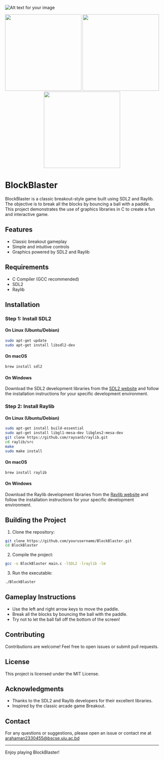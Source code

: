 ![Alt text for your image](https://i.ibb.co/t3RK0Gf/Screenshot-2024-07-13-at-6-23-51-PM.png)


<div align="center">
  <img src="https://i.imgur.com/9xXbkxt.jpeg", width="250" />
  <img src="https://i.imgur.com/u7LlFWk.jpeg" width="250" />
  <img src="https://i.imgur.com/pUUEM1p.jpeg" width="250" />
</div>



# BlockBlaster

BlockBlaster is a classic breakout-style game built using SDL2 and Raylib. The objective is to break all the blocks by bouncing a ball with a paddle. This project demonstrates the use of graphics libraries in C to create a fun and interactive game.

## Features

- Classic breakout gameplay
- Simple and intuitive controls
- Graphics powered by SDL2 and Raylib

## Requirements

- C Compiler (GCC recommended)
- SDL2
- Raylib

## Installation

### Step 1: Install SDL2

#### On Linux (Ubuntu/Debian)

```sh
sudo apt-get update
sudo apt-get install libsdl2-dev
```

#### On macOS

```sh
brew install sdl2
```

#### On Windows

Download the SDL2 development libraries from the [SDL2 website](https://www.libsdl.org/download-2.0.php) and follow the installation instructions for your specific development environment.

### Step 2: Install Raylib

#### On Linux (Ubuntu/Debian)

```sh
sudo apt-get install build-essential
sudo apt-get install libgl1-mesa-dev libgles2-mesa-dev
git clone https://github.com/raysan5/raylib.git
cd raylib/src
make
sudo make install
```

#### On macOS

```sh
brew install raylib
```

#### On Windows

Download the Raylib development libraries from the [Raylib website](https://www.raylib.com/) and follow the installation instructions for your specific development environment.

## Building the Project

1. Clone the repository:

```sh
git clone https://github.com/yourusername/BlockBlaster.git
cd BlockBlaster
```

2. Compile the project:

```sh
gcc -o BlockBlaster main.c -lSDL2 -lraylib -lm
```

3. Run the executable:

```sh
./BlockBlaster
```

## Gameplay Instructions

- Use the left and right arrow keys to move the paddle.
- Break all the blocks by bouncing the ball with the paddle.
- Try not to let the ball fall off the bottom of the screen!

## Contributing

Contributions are welcome! Feel free to open issues or submit pull requests.

## License

This project is licensed under the MIT License.

## Acknowledgments

- Thanks to the SDL2 and Raylib developers for their excellent libraries.
- Inspired by the classic arcade game Breakout.

## Contact

For any questions or suggestions, please open an issue or contact me at arahaman2330455@bscse.uiu.ac.bd

---

Enjoy playing BlockBlaster!
